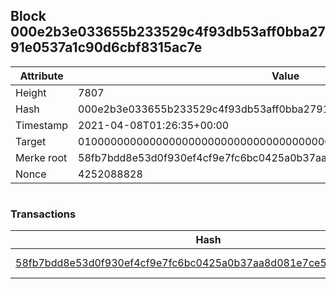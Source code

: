## Block 000e2b3e033655b233529c4f93db53aff0bba2791e0537a1c90d6cbf8315ac7e

Attribute | Value
--- | ---
Height | 7807
Hash | 000e2b3e033655b233529c4f93db53aff0bba2791e0537a1c90d6cbf8315ac7e
Timestamp | 2021-04-08T01:26:35+00:00
Target | 0100000000000000000000000000000000000000000000000000000000000000
Merke root | 58fb7bdd8e53d0f930ef4cf9e7fc6bc0425a0b37aa8d081e7ce5704a8aa6105e
Nonce | 4252088828

```

```

### Transactions

Hash | Amount
--- | ---
[58fb7bdd8e53d0f930ef4cf9e7fc6bc0425a0b37aa8d081e7ce5704a8aa6105e](58fb7bdd8e53d0f930ef4cf9e7fc6bc0425a0b37aa8d081e7ce5704a8aa6105e.md) | 10.00000000 SKEPTI 
